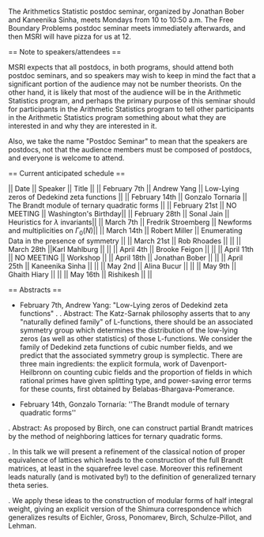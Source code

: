 The Arithmetics Statistic postdoc seminar, organized by Jonathan Bober and Kaneenika Sinha, meets Mondays
from 10 to 10:50 a.m. The Free Boundary Problems postdoc seminar meets immediately afterwards, and then
MSRI will have pizza for us at 12.

== Note to speakers/attendees ==

MSRI expects that all postdocs, in both programs, should attend both
postdoc seminars, and so speakers may wish to keep in mind the fact that
a significant portion of the audience may not be number theorists. On
the other hand, it is likely that most of the audience will be in the
Arithmetic Statistics program, and perhaps the primary purpose of this
seminar should for participants in the Arithmetic Statistics program to
tell other participants in the Arithmetic Statistics program something
about what they are interested in and why they are interested in it.

Also, we take the name "Postdoc Seminar" to mean that the speakers are
postdocs, not that the audience members must be composed of postdocs, and
everyone is welcome to attend.


== Current anticipated schedule ==


|| Date || Speaker || Title ||
|| February 7th     || Andrew Yang           || Low-Lying zeros of Dedekind zeta functions ||
|| February 14th    || Gonzalo Tornaría      || The Brandt module of ternary quadratic forms ||
|| February 21st    || NO MEETING            || Washington's Birthday||
|| February 28th    || Sonal Jain            || Heuristics for $\lambda$ invariants||
|| March 7th        || Fredrik Stroemberg    || Newforms and multiplicities on $\Gamma_0(N)$||
|| March 14th       || Robert Miller         || Enumerating Data in the presence of symmetry ||
|| March 21st       || Rob Rhoades || ||
|| March 28th       ||Karl Mahlburg || ||
|| April 4th        || Brooke Feigon || ||
|| April 11th       || NO MEETING || Workshop ||
|| April 18th       || Jonathan Bober || ||
|| April 25th       || Kaneenika Sinha || ||
|| May 2nd          || Alina Bucur || ||
|| May 9th          || Ghaith Hiary || ||
|| May 16th         || Rishikesh || ||


== Abstracts ==

 * February 7th, Andrew Yang: "Low-Lying zeros of Dedekind zeta functions"
 .
 . Abstract: The Katz-Sarnak philosophy asserts that to any "naturally defined family" of L-functions, there should be an associated symmetry group which determines the distribution of the low-lying zeros (as well as other statistics) of those L-functions.  We consider the family of Dedekind zeta functions of cubic number fields, and we predict that the associated symmetry group is symplectic.  There are three main ingredients: the explicit formula, work of Davenport-Heilbronn on counting cubic fields and the proportion of fields in which rational primes have given splitting type, and power-saving error terms for these counts, first obtained by Belabas-Bhargava-Pomerance.

 * February 14th, Gonzalo Tornaría: ''The Brandt module of ternary quadratic forms''

 . Abstract: As proposed by Birch, one can construct partial Brandt matrices by the method of neighboring lattices for ternary quadratic forms.

 .  In this talk we will present a refinement of the classical notion of proper equivalence of lattices which leads to the construction of the full Brandt matrices, at least in the squarefree level case. Moreover this refinement leads naturally (and is motivated by!) to the definition of generalized ternary theta series.

 .  We apply these ideas to the construction of modular forms of half integral weight, giving an explicit version of the Shimura correspondence which generalizes results of Eichler, Gross, Ponomarev, Birch, Schulze-Pillot, and Lehman.
